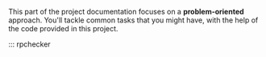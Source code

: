 This part of the project documentation focuses on a
**problem-oriented** approach. You'll tackle common
tasks that you might have, with the help of the code
provided in this project.

::: rpchecker